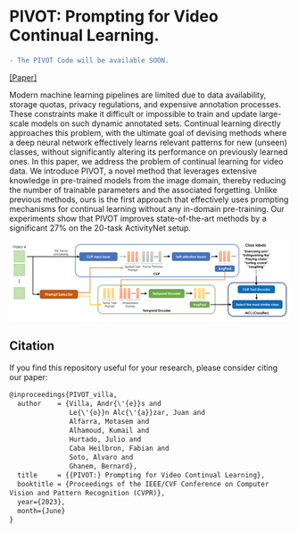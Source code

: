# PIVOT: Prompting for Video Continual Learning.

```diff
- The PIVOT Code will be available SOON.
```

[[Paper]](https://openaccess.thecvf.com/content/CVPR2023/papers/Villa_PIVOT_Prompting_for_Video_Continual_Learning_CVPR_2023_paper.pdf)

Modern machine learning pipelines are limited due to data availability, storage quotas, privacy regulations, and expensive annotation processes. These constraints make it difficult or impossible to train and update large-scale models on such dynamic annotated sets. Continual learning directly approaches this problem, with the ultimate goal of devising methods where a deep neural network effectively learns relevant patterns for new (unseen) classes, without significantly altering its performance on previously learned ones. In this paper, we address the problem of continual learning for video data. We introduce PIVOT, a novel method that leverages extensive knowledge in pre-trained models from the image domain, thereby reducing the number of trainable parameters and the associated forgetting. Unlike previous methods, ours is the first approach that effectively uses prompting mechanisms for continual learning without any in-domain pre-training. Our experiments show that PIVOT improves state-of-the-art methods by a significant 27% on the 20-task ActivityNet setup.

![PIVOT-model](https://github.com/ojedaf/PIVOT/blob/main/images/img_model.png)

## Citation

If you find this repository useful for your research, please consider citing our paper:

```
@inproceedings{PIVOT_villa,
  author    = {Villa, Andr{\'{e}}s and
               Le{\'{o}}n Alc{\'{a}}zar, Juan and
               Alfarra, Motasem and
               Alhamoud, Kumail and
               Hurtado, Julio and
               Caba Heilbron, Fabian and
               Soto, Alvaro and
               Ghanem, Bernard},
  title     = {{PIVOT:} Prompting for Video Continual Learning},
  booktitle = {Proceedings of the IEEE/CVF Conference on Computer Vision and Pattern Recognition (CVPR)},
  year={2023},
  month={June}
}
```
